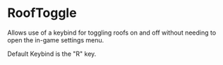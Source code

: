 # RoofToggle
Allows use of a keybind for toggling roofs on and off without needing to open the in-game settings menu.

Default Keybind is the "R" key.
